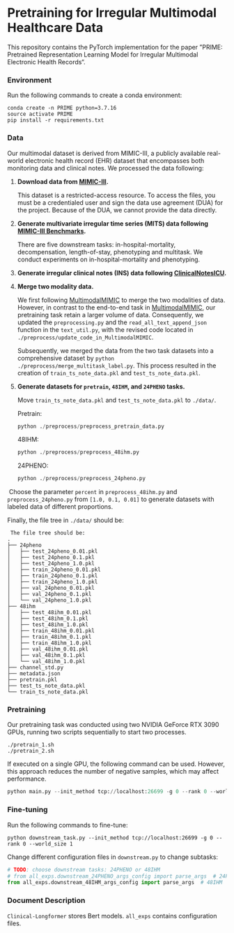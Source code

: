 # Pretraining for Irregular Multimodal Healthcare Data

This repository contains the PyTorch implementation for the paper ”PRIME: Pretrained Representation Learning Model for Irregular Multimodal Electronic Health Records“.

### Environment

Run the following commands to create a conda environment:

```
conda create -n PRIME python=3.7.16
source activate PRIME
pip install -r requirements.txt
```

### Data

Our multimodal dataset is derived from MIMIC-III, a publicly available real-world electronic health record (EHR) dataset that encompasses both monitoring data and clinical notes. We processed the data following:

1. **Download data from [MIMIC-III](https://physionet.org/content/mimiciii/1.4/).**

   This dataset is a restricted-access resource. To access the files, you must be a credentialed user and sign the data use agreement (DUA) for the project. Because of the DUA, we cannot provide the data directly.

2. **Generate multivariate irregular time series (MITS) data following [MIMIC-III Benchmarks](https://github.com/YerevaNN/mimic3-benchmarks).**

   There are five downstream tasks: in-hospital-mortality, decompensation, length-of-stay, phenotyping and multitask. We conduct experiments on in-hospital-mortality and phenotyping.

3. **Generate irregular clinical notes (INS) data following [ClinicalNotesICU](https://github.com/kaggarwal/ClinicalNotesICU).**

4. **Merge two modality data.**

   We first following [MultimodalMIMIC](https://github.com/XZhang97666/MultimodalMIMIC?tab=readme-ov-file) to merge the two modalities of data. However, in contrast to the end-to-end task in  [MultimodalMIMIC](https://github.com/XZhang97666/MultimodalMIMIC?tab=readme-ov-file), our pretraining task retain a larger volume of data. Consequently, we updated the `preprocessing.py` and the `read_all_text_append_json` function in the `text_util.py`, with the revised code located in `./preprocess/update_code_in_MultimodalMIMIC`. 

   Subsequently, we merged the data from the two task datasets into a comprehensive dataset by `python ./preprocess/merge_multitask_label.py`. This process resulted in the creation of `train_ts_note_data.pkl` and `test_ts_note_data.pkl`.

5. **Generate datasets for `pretrain`, `48IHM`, and `24PHENO` tasks.**

   Move `train_ts_note_data.pkl` and `test_ts_note_data.pkl` to `./data/`.

   Pretrain:

   ```python
   python ./preprocess/preprocess_pretrain_data.py
   ```

   48IHM:

   ```python
   python ./preprocess/preprocess_48ihm.py
   ```

   24PHENO:

   ```python
   python ./preprocess/preprocess_24pheno.py
   ```

​	Choose the parameter `percent` in `preprocess_48ihm.py` and `preprocess_24pheno.py` from `[1.0, 0.1, 0.01]` to generate datasets with labeled data of different proportions.



Finally, the file tree in `./data/` should be:

```
 The file tree should be:
.
├── 24pheno
│   ├── test_24pheno_0.01.pkl
│   ├── test_24pheno_0.1.pkl
│   ├── test_24pheno_1.0.pkl
│   ├── train_24pheno_0.01.pkl
│   ├── train_24pheno_0.1.pkl
│   ├── train_24pheno_1.0.pkl
│   ├── val_24pheno_0.01.pkl
│   ├── val_24pheno_0.1.pkl
│   └── val_24pheno_1.0.pkl
├── 48ihm
│   ├── test_48ihm_0.01.pkl
│   ├── test_48ihm_0.1.pkl
│   ├── test_48ihm_1.0.pkl
│   ├── train_48ihm_0.01.pkl
│   ├── train_48ihm_0.1.pkl
│   ├── train_48ihm_1.0.pkl
│   ├── val_48ihm_0.01.pkl
│   ├── val_48ihm_0.1.pkl
│   └── val_48ihm_1.0.pkl
├── channel_std.py
├── metadata.json
├── pretrain.pkl
├── test_ts_note_data.pkl
└── train_ts_note_data.pkl
```

### Pretraining

Our pretraining task was conducted using two NVIDIA GeForce RTX 3090 GPUs, running two scripts sequentially to start two processes.

```shell
./pretrain_1.sh
./pretrain_2.sh
```

If executed on a single GPU, the following command can be used. However, this approach reduces the number of negative samples, which may affect performance.

```python
python main.py --init_method tcp://localhost:26699 -g 0 --rank 0 --world_size 1
```

### **Fine-tuning**

Run the following commands to fine-tune:

```
python downstream_task.py --init_method tcp://localhost:26699 -g 0 --rank 0 --world_size 1
```

Change different configuration files in `downstream.py` to change subtasks:

```python
# TODO: choose downstream tasks: 24PHENO or 48IHM
# from all_exps.downstream_24PHENO_args_config import parse_args  # 24PHENO
from all_exps.downstream_48IHM_args_config import parse_args  # 48IHM
```

### Document Description

`Clinical-Longformer` stores Bert models.
`all_exps` contains configuration files.
